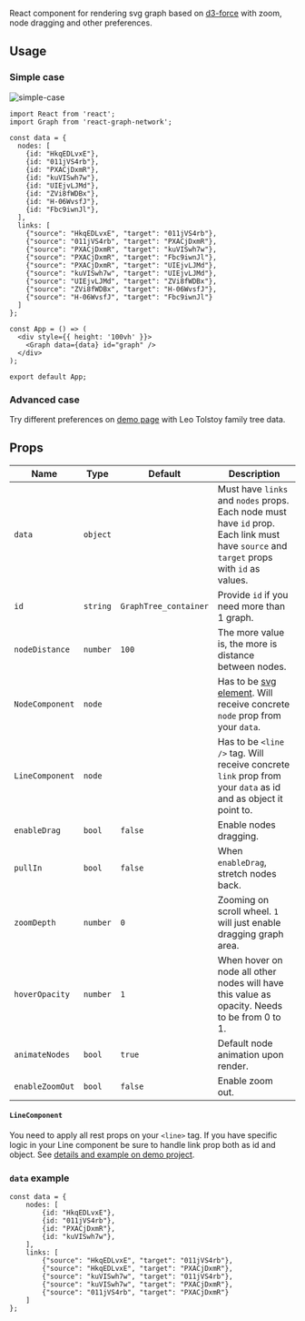 React component for rendering svg graph based on [d3-force](https://github.com/d3/d3-force) with zoom, node dragging and other preferences.

## Usage

### Simple case

![simple-case](https://user-images.githubusercontent.com/33981244/65303668-42d78800-db87-11e9-8bae-05b7066b882a.png)

```
import React from 'react';
import Graph from 'react-graph-network';

const data = {
  nodes: [
    {id: "HkqEDLvxE"},
    {id: "011jVS4rb"},
    {id: "PXACjDxmR"},
    {id: "kuVISwh7w"},
    {id: "UIEjvLJMd"},
    {id: "ZVi8fWDBx"},
    {id: "H-06WvsfJ"},
    {id: "Fbc9iwnJl"},
  ],
  links: [
    {"source": "HkqEDLvxE", "target": "011jVS4rb"},
    {"source": "011jVS4rb", "target": "PXACjDxmR"},
    {"source": "PXACjDxmR", "target": "kuVISwh7w"},
    {"source": "PXACjDxmR", "target": "Fbc9iwnJl"},
    {"source": "PXACjDxmR", "target": "UIEjvLJMd"},
    {"source": "kuVISwh7w", "target": "UIEjvLJMd"},
    {"source": "UIEjvLJMd", "target": "ZVi8fWDBx"},
    {"source": "ZVi8fWDBx", "target": "H-06WvsfJ"},
    {"source": "H-06WvsfJ", "target": "Fbc9iwnJl"}
  ]
};

const App = () => (
  <div style={{ height: '100vh' }}>
    <Graph data={data} id="graph" />
  </div>
);

export default App;
```

### Advanced case

Try different preferences on [demo page](https://alyonashadrina.github.io/react-graph-network-demo/) with Leo Tolstoy family tree data.

## Props

| Name | Type | Default | Description | 
|---|---|---|---|
| `data`           | `object` |         | Must have `links` and `nodes` props. Each node must have `id` prop. Each link must have `source` and `target` props with `id` as values. |
| `id`   | `string` | `GraphTree_container`   | Provide `id` if you need more than 1 graph. |
| `nodeDistance`   | `number` | `100`   | The more value is, the more is distance between nodes. |
| `NodeComponent`  | `node`   |         | Has to be [svg element](https://developer.mozilla.org/docs/Web/SVG/Element). Will receive concrete `node` prop from your `data`. |
| `LineComponent`  | `node`   |         | Has to be `<line />` tag. Will receive concrete `link` prop from your `data` as id and as object it point to. |
| `enableDrag`     | `bool`   | `false` | Enable nodes dragging. |
| `pullIn`         | `bool`   | `false` | When `enableDrag`, stretch nodes back. |
| `zoomDepth`      | `number` | `0`     | Zooming on scroll wheel. `1` will just enable dragging graph area. |
| `hoverOpacity`   | `number` | `1`     | When hover on node all other nodes will have this value as opacity. Needs to be from 0 to 1. |
| `animateNodes`     | `bool`   | `true` | Default node animation upon render. |
| `enableZoomOut`     | `bool`   | `false` | Enable zoom out. |

#### `LineComponent`
You need to apply all rest props on your `<line>` tag. If you have specific logic in your Line component be sure to handle link prop both as id and object. See [details and example on demo project](https://github.com/AlyonaShadrina/react-graph-network-demo#linecomponent-code).

### `data` example

```
const data = {
    nodes: [
        {id: "HkqEDLvxE"},
        {id: "011jVS4rb"},
        {id: "PXACjDxmR"},
        {id: "kuVISwh7w"},
    ],
    links: [
        {"source": "HkqEDLvxE", "target": "011jVS4rb"},
        {"source": "HkqEDLvxE", "target": "PXACjDxmR"},
        {"source": "kuVISwh7w", "target": "011jVS4rb"},
        {"source": "kuVISwh7w", "target": "PXACjDxmR"},
        {"source": "011jVS4rb", "target": "PXACjDxmR"}
    ]
};

```
